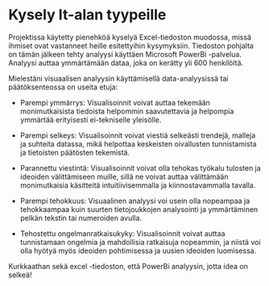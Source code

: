 # Kysely It-alan tyypeille 

Projektissa käytetty pienehköä kyselyä Excel-tiedoston muodossa, missä ihmiset ovat vastanneet heille esitettyihin kysymyksiin. Tiedoston pohjalta on tämän jälkeen tehty analyysi käyttäen Microsoft PowerBi -palvelua. Analyysi auttaa ymmärtämään dataa, joka on kerätty yli 600 henkilöltä.

Mielestäni visuaalisen analyysin käyttämisellä data-analyysissä tai päätöksenteossa on useita etuja:

- Parempi ymmärrys: Visualisoinnit voivat auttaa tekemään monimutkaisista tiedoista helpommin saavutettavia ja helpompia ymmärtää erityisesti ei-tekniselle yleisölle.

- Parempi selkeys: Visualisoinnit voivat viestiä selkeästi trendejä, malleja ja suhteita datassa, mikä helpottaa keskeisten oivallusten tunnistamista ja tietoisten päätösten tekemistä.

- Parannettu viestintä: Visualisoinnit voivat olla tehokas työkalu tulosten ja ideoiden välittämiseen muille, sillä ne voivat auttaa välittämään monimutkaisia käsitteitä intuitiivisemmalla ja kiinnostavammalla tavalla.

- Parempi tehokkuus: Visuaalinen analyysi voi usein olla nopeampaa ja tehokkaampaa kuin suurten tietojoukkojen analysointi ja ymmärtäminen pelkän tekstin tai numeroiden avulla.

- Tehostettu ongelmanratkaisukyky: Visualisoinnit voivat auttaa tunnistamaan ongelmia ja mahdollisia ratkaisuja nopeammin, ja niistä voi olla hyötyä myös ideoiden pohtimisessa ja uusien ideoiden luomisessa.

Kurkkaathan sekä excel -tiedoston, että PowerBi analyysin, jotta idea on selkeä!
